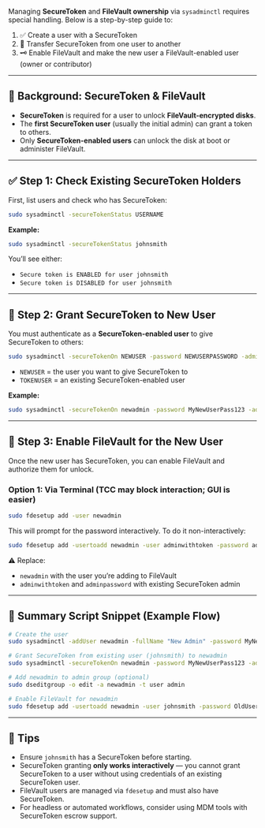 Managing **SecureToken** and **FileVault ownership** via `sysadminctl` requires special handling. Below is a step-by-step guide to:

1. ✅ Create a user with a SecureToken
2. 🔐 Transfer SecureToken from one user to another
3. 🗝 Enable FileVault and make the new user a FileVault-enabled user (owner or contributor)

---

## 🧱 Background: SecureToken & FileVault

* **SecureToken** is required for a user to unlock **FileVault-encrypted disks**.
* The **first SecureToken user** (usually the initial admin) can grant a token to others.
* Only **SecureToken-enabled users** can unlock the disk at boot or administer FileVault.

---

## ✅ Step 1: Check Existing SecureToken Holders

First, list users and check who has SecureToken:

```bash
sudo sysadminctl -secureTokenStatus USERNAME
```

**Example:**

```bash
sudo sysadminctl -secureTokenStatus johnsmith
```

You’ll see either:

* `Secure token is ENABLED for user johnsmith`
* `Secure token is DISABLED for user johnsmith`

---

## 🔁 Step 2: Grant SecureToken to New User

You must authenticate as a **SecureToken-enabled user** to give SecureToken to others:

```bash
sudo sysadminctl -secureTokenOn NEWUSER -password NEWUSERPASSWORD -adminUser TOKENUSER -adminPassword TOKENUSERPASSWORD
```

* `NEWUSER` = the user you want to give SecureToken to
* `TOKENUSER` = an existing SecureToken-enabled user

**Example:**

```bash
sudo sysadminctl -secureTokenOn newadmin -password MyNewUserPass123 -adminUser johnsmith -adminPassword OldUserPass!
```

---

## 🔐 Step 3: Enable FileVault for the New User

Once the new user has SecureToken, you can enable FileVault and authorize them for unlock.

### Option 1: Via Terminal (TCC may block interaction; GUI is easier)

```bash
sudo fdesetup add -user newadmin
```

This will prompt for the password interactively. To do it non-interactively:

```bash
sudo fdesetup add -usertoadd newadmin -user adminwithtoken -password adminpassword
```

⚠️ Replace:

* `newadmin` with the user you’re adding to FileVault
* `adminwithtoken` and `adminpassword` with existing SecureToken admin

---

## 📌 Summary Script Snippet (Example Flow)

```bash
# Create the user
sudo sysadminctl -addUser newadmin -fullName "New Admin" -password MyNewUserPass123

# Grant SecureToken from existing user (johnsmith) to newadmin
sudo sysadminctl -secureTokenOn newadmin -password MyNewUserPass123 -adminUser johnsmith -adminPassword OldUserPass!

# Add newadmin to admin group (optional)
sudo dseditgroup -o edit -a newadmin -t user admin

# Enable FileVault for newadmin
sudo fdesetup add -usertoadd newadmin -user johnsmith -password OldUserPass!
```

---

## 🧠 Tips

* Ensure `johnsmith` has a SecureToken before starting.
* SecureToken granting **only works interactively** — you cannot grant SecureToken to a user without using credentials of an existing SecureToken user.
* FileVault users are managed via `fdesetup` and must also have SecureToken.
* For headless or automated workflows, consider using MDM tools with SecureToken escrow support.

